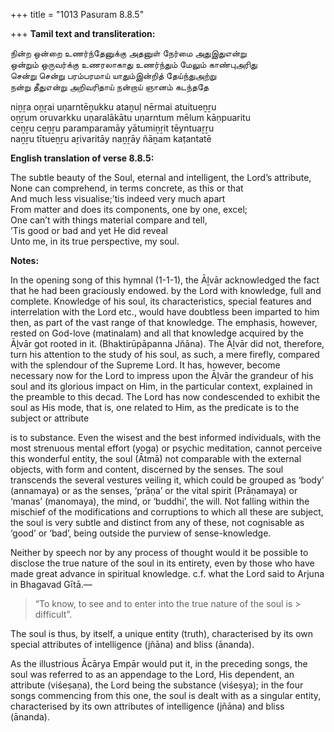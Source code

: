 +++
title = "1013 Pasuram 8.8.5"

+++
**Tamil text and transliteration:**

நின்ற ஒன்றை உணர்ந்தேனுக்கு அதனுள் நேர்மை அதுஇதுஎன்று  
ஒன்றும் ஒருவர்க்கு உணரலாகாது உணர்ந்தும் மேலும் காண்புஅரிது  
சென்று சென்று பரம்பரமாய் யாதும்இன்றித் தேய்ந்துஅற்று  
நன்று தீதுஎன்று அறிவரிதாய் நன்றாய் ஞானம் கடந்ததே

niṉṟa oṉṟai uṇarntēṉukku ataṉuḷ nērmai atuitueṉṟu  
oṉṟum oruvarkku uṇaralākātu uṇarntum mēlum kāṇpuaritu  
ceṉṟu ceṉṟu paramparamāy yātumiṉṟit tēyntuaṟṟu  
naṉṟu tītueṉṟu aṟivaritāy naṉṟāy ñāṉam kaṭantatē

**English translation of verse 8.8.5:**

The subtle beauty of the Soul, eternal and intelligent, the Lord’s attribute,  
None can comprehend, in terms concrete, as this or that  
And much less visualise;’tis indeed very much apart  
From matter and does its components, one by one, excel;  
One can’t with things material compare and tell,  
’Tis good or bad and yet He did reveal  
Unto me, in its true perspective, my soul.

**Notes:**

In the opening song of this hymnal (1-1-1), the Āḻvār acknowledged the fact that he had been graciously endowed. by the Lord with knowledge, full and complete. Knowledge of his soul, its characteristics, special features and interrelation with the Lord etc., would have doubtless been imparted to him then, as part of the vast range of that knowledge. The emphasis, however, rested on God-love (matinalam) and all that knowledge acquired by the Āḻvār got rooted in it. (Bhaktirūpāpanna Jñāna). The Āḻvār did not, therefore, turn his attention to the study of his soul, as such, a mere firefly, compared with the splendour of the Supreme Lord. It has, however, become necessary now for the Lord to impress upon the Āḻvār the grandeur of his soul and its glorious impact on Him, in the particular context, explained in the preamble to this decad. The Lord has now condescended to exhibit the soul as His mode, that is, one related to Him, as the predicate is to the subject or attribute

is to substance. Even the wisest and the best informed individuals, with the most strenuous mental effort (yoga) or psychic meditation, cannot perceive this wonderful entity, the soul (Ātmā) not comparable with the external objects, with form and content, discerned by the senses. The soul transcends the several vestures veiling it, which could be grouped as ‘body’ (annamaya) or as the senses, ‘prāṇa’ or the vital spirit (Prāṇamaya) or ‘manas’ (manomaya), the mind, or ‘buddhi’, the will. Not falling within the mischief of the modifications and corruptions to which all these are subject, the soul is very subtle and distinct from any of these, not cognisable as ‘good’ or ‘bad’, being outside the purview of sense-knowledge.

Neither by speech nor by any process of thought would it be possible to disclose the true nature of the soul in its entirety, even by those who have made great advance in spiritual knowledge. c.f. what the Lord said to Arjuna in Bhagavad Gītā.—

> “To know, to see and to enter into the true nature of the soul is > difficult”.

The soul is thus, by itself, a unique entity (truth), characterised by its own special attributes of intelligence (jñāna) and bliss (ānanda).

As the illustrious Ācārya Empār would put it, in the preceding songs, the soul was referred to as an appendage to the Lord, His dependent, an attribute (viśeṣaṇa), the Lord being the substance (viśeṣya); in the four songs commencing from this one, the soul is dealt with as a singular entity, characterised by its own attributes of intelligence (jñāna) and bliss (ānanda).


